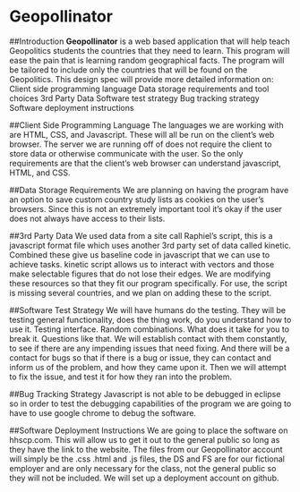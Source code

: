 Geopollinator
=============

##Introduction
**Geopollinator** is a web based application that will help teach Geopolitics students the countries that they need to learn. This program will ease the pain that is learning random geographical facts. The program will be tailored to include only the countries that will be found on the Geopolitics. This design spec will provide more detailed information on:
Client side programming language
Data storage requirements and tool choices
3rd Party Data
Software test strategy
Bug tracking strategy
Software deployment instructions

##Client Side Programming Language
The languages we are working with are HTML, CSS, and Javascript. These will all be run on the client’s web browser. The server we are running off of does not require the client to store data or otherwise communicate with the user. So the only requirements are that the client’s web browser can understand javascript, HTML, and CSS.

##Data Storage Requirements
We are planning on having the program have an option to save custom country study lists as cookies on the user’s browsers. Since this is not an extremely important tool it’s okay if the user does not always have access to their lists.

##3rd Party Data
We used data from a site call Raphiel’s script, this is a javascript format file which uses another 3rd party set of data called kinetic. Combined these give us baseline code in javascript that we can use to achieve tasks. kinetic script allows us to interact with vectors and those make selectable figures that do not lose their edges. We are modifying these resources so that they fit our program specifically. For use, the script is missing several countries, and we plan on adding these to the script.

##Software Test Strategy
We will have humans do the testing. They will be testing general functionality, does the thing work, do you understand how to use it. Testing interface. Random combinations. What does it take for you to break it. Questions like that. We will establish contact with them constantly, to see if there are any impending issues that need fixing. And there will be a contact for bugs so that if there is a bug or issue, they can contact and inform us of the problem, and how they came upon it. Then we will attempt to fix the issue, and test it for how they ran into the problem.

##Bug Tracking Strategy
Javascript is not able to be debugged in eclipse so in order to test the debugging capabilities of the program we are going to have to use google chrome to debug the software.

##Software Deployment Instructions
We are going to place the software on hhscp.com. This will allow us to get it out to the general public so long as they have the link to the website. The files from our Geopollinator account will simply be the .css .html and .js files, the DS and FS are for our fictional employer and are only necessary for the class, not the general public so they will not be included. We will set up a deployment account on github.
